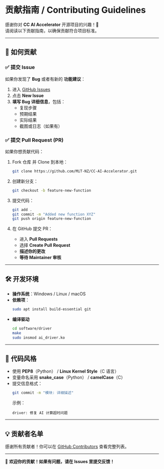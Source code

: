 # 贡献指南 / Contributing Guidelines

感谢你对 **CC AI Accelerator** 开源项目的兴趣！🎉  
请阅读以下贡献指南，以确保贡献符合项目标准。

---

## **📌 如何贡献**
### ✅ 提交 Issue
如果你发现了 **Bug** 或者有新的 **功能建议**：
1. 进入 [GitHub Issues](https://github.com/MiT-NZ/CC-AI-Accelerator/issues)
2. 点击 **New Issue**
3. **填写 Bug 详细信息**，包括：
   - 复现步骤
   - 预期结果
   - 实际结果
   - 截图或日志（如果有）

### ✅ 提交 Pull Request (PR)
如果你想贡献代码：
1. Fork 仓库 并 Clone 到本地：
   ```bash
   git clone https://github.com/MiT-NZ/CC-AI-Accelerator.git
   ```

2. 创建新分支：
   ```bash
   git checkout -b feature-new-function
   ```

3. 提交代码：
   ```bash
   git add .
   git commit -m "Added new function XYZ"
   git push origin feature-new-function
   ```

4. 在 GitHub 提交 PR：
   - 进入 **Pull Requests**
   - 选择 **Create Pull Request**
   - **描述你的更改**
   - **等待 Maintainer 审核**

---

## **🛠️ 开发环境**
- **操作系统**：Windows / Linux / macOS
- **依赖项**：
  ```bash
  sudo apt install build-essential git
  ```
- **编译驱动**
  ```bash
  cd software/driver
  make
  sudo insmod ai_driver.ko
  ```

---

## **📜 代码风格**
- 使用 **PEP8**（Python） / **Linux Kernel Style**（C 语言）
- 变量命名采用 **snake_case**（Python） / **camelCase**（C）
- 提交信息格式：
  ```bash
  git commit -m "模块: 详细描述"
  ```
  示例：
  ```
  driver: 修复 AI 计算超时问题
  ```

---

## **💡 贡献者名单**
感谢所有贡献者！你可以在 [GitHub Contributors](https://github.com/MiT-NZ/CC-AI-Accelerator/graphs/contributors) 查看完整列表。

---

🚀 **欢迎你的贡献！如果有问题，请在 Issues 里提交反馈！**

